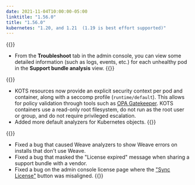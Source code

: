 ```yaml
---
date: 2021-11-04T10:00:00-05:00
linktitle: "1.56.0"
title: "1.56.0"
kubernetes: "1.20, and 1.21  (1.19 is best effort supported)"
---
```


{{<features>}}
* From the **Troubleshoot** tab in the admin console, you can view some detailed information (such as logs, events, etc.) for each unhealthy pod in the **Support bundle analysis** view.
{{</features>}}

{{<changes>}}
* KOTS resources now provide an explicit security context per pod and container, along with a seccomp profile (`runtime/default`). This allows for policy validation through tools such as [OPA Gatekeeper](https://open-policy-agent.github.io/gatekeeper/website/docs/). KOTS containers use a read-only root filesystem, do not run as the root user or group, and do not require privileged escalation.
* Added more default analyzers for Kubernetes objects.
{{</changes>}}

{{<fixes>}}
* Fixed a bug that caused Weave analyzers to show Weave errors on installs that don't use Weave.
* Fixed a bug that masked the "License expired" message when sharing a support bundle with a vendor.
* Fixed a bug on the admin console license page where the ["Sync License"](/kotsadm/updating/license-updates/#syncing-the-license) button was misaligned.
{{</fixes>}}
